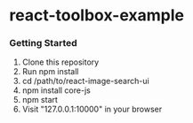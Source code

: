 # react-toolbox-example

### Getting Started
1. Clone this repository
2. Run npm install
3. cd /path/to/react-image-search-ui 
4. npm install core-js
5. npm start
6. Visit "127.0.0.1:10000" in your browser
